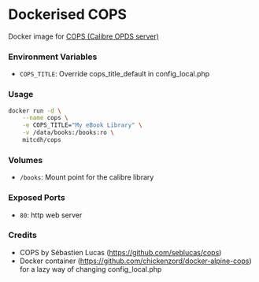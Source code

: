# Dockerised COPS

Docker image for [COPS (Calibre OPDS server)](https://github.com/seblucas/cops)

### Environment Variables

* `COPS_TITLE`: Override cops_title_default in config_local.php

### Usage
````bash
docker run -d \
    --name cops \
    -e COPS_TITLE="My eBook Library" \
    -v /data/books:/books:ro \
    mitcdh/cops
````

### Volumes
* `/books`: Mount point for the calibre library

### Exposed Ports
* `80`: http web server

### Credits
* COPS by Sébastien Lucas (https://github.com/seblucas/cops)
* Docker container (https://github.com/chickenzord/docker-alpine-cops) for a lazy way of changing config_local.php